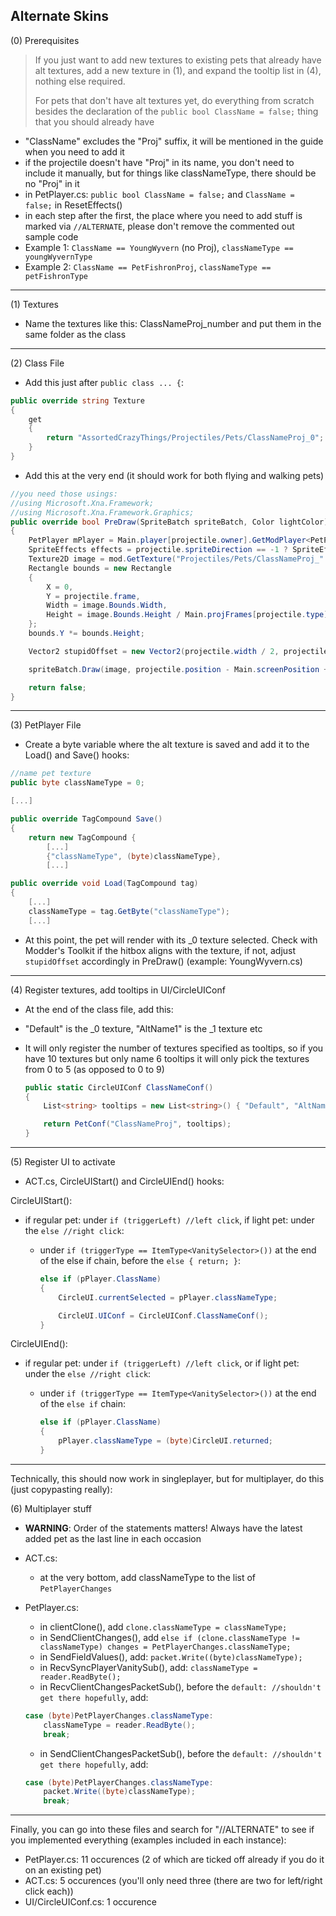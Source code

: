 ## Alternate Skins

 (0) Prerequisites

>If you just want to add new textures to existing pets that already have alt textures,
>add a new texture in (1), and expand the tooltip list in (4), nothing else required.
>
>For pets that don't have alt textures yet, do everything from scratch besides the declaration of
>the `public bool ClassName = false;` thing that you should already have

* "ClassName" excludes the "Proj" suffix, it will be mentioned in the guide when you need to add it
* if the projectile doesn't have "Proj" in its name, you don't need to include it manually, but for things like
classNameType, there should be no "Proj" in it
* in PetPlayer.cs: `public bool ClassName = false;` and `ClassName = false;` in ResetEffects()
* in each step after the first, the place where you need to add stuff is marked via `//ALTERNATE`,
please don't remove the commented out sample code
* Example 1: `ClassName == YoungWyvern` (no Proj), `classNameType == youngWyvernType`
* Example 2: `ClassName == PetFishronProj`, `classNameType == petFishronType`

***


 (1) Textures

* Name the textures like this: ClassNameProj_number and put them in the same folder as the class

***


 (2) Class File

* Add this just after `public class ... {`:

```csharp
public override string Texture
{
    get
    {
        return "AssortedCrazyThings/Projectiles/Pets/ClassNameProj_0";
    }
}
```
* Add this at the very end (it should work for both flying and walking pets)
```csharp
//you need those usings:
//using Microsoft.Xna.Framework;
//using Microsoft.Xna.Framework.Graphics;
public override bool PreDraw(SpriteBatch spriteBatch, Color lightColor)
{
    PetPlayer mPlayer = Main.player[projectile.owner].GetModPlayer<PetPlayer>(mod);
    SpriteEffects effects = projectile.spriteDirection == -1 ? SpriteEffects.FlipHorizontally : SpriteEffects.None;
    Texture2D image = mod.GetTexture("Projectiles/Pets/ClassNameProj_" + mPlayer.classNameType);
    Rectangle bounds = new Rectangle
    {
        X = 0,
        Y = projectile.frame,
        Width = image.Bounds.Width,
        Height = image.Bounds.Height / Main.projFrames[projectile.type]
    };
    bounds.Y *= bounds.Height;

    Vector2 stupidOffset = new Vector2(projectile.width / 2, projectile.height / 2 + projectile.gfxOffY);

    spriteBatch.Draw(image, projectile.position - Main.screenPosition + stupidOffset, bounds, lightColor, projectile.rotation, bounds.Size() / 2, projectile.scale, effects, 0f);

    return false;
}
```

***



 (3) PetPlayer File

* Create a byte variable where the alt texture is saved and add it to the Load() and Save() hooks:

```csharp
//name pet texture
public byte classNameType = 0;

[...]

public override TagCompound Save()
{
    return new TagCompound {
        [...]
        {"classNameType", (byte)classNameType},
        [...]

public override void Load(TagCompound tag)
{
    [...]
    classNameType = tag.GetByte("classNameType");
    [...]
```

* At this point, the pet will render with its _0 texture selected.
Check with Modder's Toolkit if the hitbox aligns with the texture, if not,
adjust `stupidOffset` accordingly in PreDraw() (example: YoungWyvern.cs)


***


 (4) Register textures, add tooltips in UI/CircleUIConf

* At the end of the class file, add this:
* "Default" is the \_0 texture, "AltName1" is the \_1 texture etc
* It will only register the number of textures specified as tooltips,
so if you have 10 textures but only name 6 tooltips it will only pick the textures from 0 to 5 (as opposed to 0 to 9)

	```csharp
	public static CircleUIConf ClassNameConf()
	{
		List<string> tooltips = new List<string>() { "Default", "AltName1", "AltName2" };

		return PetConf("ClassNameProj", tooltips);
	}
	```

***


 (5) Register UI to activate

* ACT.cs, CircleUIStart() and CircleUIEnd() hooks:

CircleUIStart():

* if regular pet: under `if (triggerLeft) //left click`, if light pet: under the `else //right click`:
	* under `if (triggerType == ItemType<VanitySelector>())` at the end of the else if chain, before the `else { return; }`:

		```csharp
		else if (pPlayer.ClassName)
		{
			CircleUI.currentSelected = pPlayer.classNameType;

			CircleUI.UIConf = CircleUIConf.ClassNameConf();
		}
		```

CircleUIEnd():

* if regular pet: under `if (triggerLeft) //left click`, or if light pet: under the `else //right click`:
	* under `if (triggerType == ItemType<VanitySelector>())` at the end of the `else if` chain:

		```csharp
		else if (pPlayer.ClassName)
		{
			pPlayer.classNameType = (byte)CircleUI.returned;
		}
		```

***

Technically, this should now work in singleplayer, but for multiplayer, do this (just copypasting really):

 (6) Multiplayer stuff

* **WARNING**: Order of the statements matters! Always have the latest added pet as the last line in each occasion

* ACT.cs:
    * at the very bottom, add classNameType to the list of `PetPlayerChanges`

* PetPlayer.cs:
    * in clientClone(), add `clone.classNameType = classNameType;`
	* in SendClientChanges(), add `else if (clone.classNameType != classNameType) changes = PetPlayerChanges.classNameType;`
	* in SendFieldValues(), add: `packet.Write((byte)classNameType);`
	* in RecvSyncPlayerVanitySub(), add: `classNameType = reader.ReadByte();`
	* in RecvClientChangesPacketSub(), before the `default: //shouldn't get there hopefully`, add:

	```csharp
	case (byte)PetPlayerChanges.classNameType:
		classNameType = reader.ReadByte();
		break;
	```

	* in SendClientChangesPacketSub(), before the `default: //shouldn't get there hopefully`, add:

	```csharp
	case (byte)PetPlayerChanges.classNameType:
		packet.Write((byte)classNameType);
		break;
	```

***


Finally, you can go into these files and search for "//ALTERNATE" to see if you implemented everything (examples included in each instance):
 * PetPlayer.cs: 11 occurences (2 of which are ticked off already if you do it on an existing pet)
 * ACT.cs: 5 occurences (you'll only need three (there are two for left/right click each))
 * UI/CircleUIConf.cs: 1 occurence
 